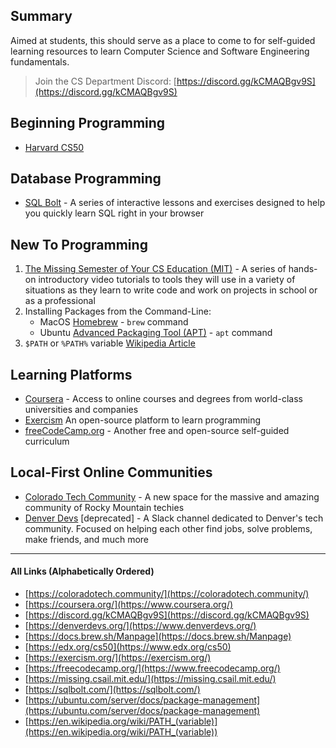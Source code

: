 ## Summary

Aimed at students, this should serve as a place to come to for self-guided learning resources to learn Computer Science and Software Engineering fundamentals.

> Join the CS Department Discord: [https://discord.gg/kCMAQBgv9S](https://discord.gg/kCMAQBgv9S)

## Beginning Programming

- [Harvard CS50](https://www.edx.org/cs50)
 
## Database Programming

- [SQL Bolt](https://sqlbolt.com/) - A series of interactive lessons and exercises designed to help you quickly learn SQL right in your browser

## New To Programming

1. [The Missing Semester of Your CS Education (MIT)](https://missing.csail.mit.edu/) - A series of hands-on introductory video tutorials to tools they will use in a variety of situations as they learn to write code and work on projects in school or as a professional
2. Installing Packages from the Command-Line:
    - MacOS [Homebrew](https://docs.brew.sh/Manpage) - `brew` command
    - Ubuntu [Advanced Packaging Tool (APT)](https://ubuntu.com/server/docs/package-management) - `apt` command
3. `$PATH` or `%PATH%` variable [Wikipedia Article](https://en.wikipedia.org/wiki/PATH_(variable))

## Learning Platforms

- [Coursera](https://www.coursera.org/) - Access to online courses and degrees from world-class universities and companies
- [Exercism](https://exercism.org/) An open-source platform to learn programming
- [freeCodeCamp.org](https://www.freecodecamp.org/) - Another free and open-source self-guided curriculum 

## Local-First Online Communities

- [Colorado Tech Community](https://coloradotech.community/) - A new space for the massive and amazing community of Rocky Mountain techies
- [Denver Devs](https://www.denverdevs.org/) [deprecated] - A Slack channel dedicated to Denver's tech community. Focused on helping each other find jobs, solve problems, make friends, and much more

---

#### All Links (Alphabetically Ordered)

- [https://coloradotech.community/](https://coloradotech.community/)
- [https://coursera.org/](https://www.coursera.org/)
- [https://discord.gg/kCMAQBgv9S](https://discord.gg/kCMAQBgv9S)
- [https://denverdevs.org/](https://www.denverdevs.org/)
- [https://docs.brew.sh/Manpage](https://docs.brew.sh/Manpage)
- [https://edx.org/cs50](https://www.edx.org/cs50)
- [https://exercism.org/](https://exercism.org/)
- [https://freecodecamp.org/](https://www.freecodecamp.org/)
- [https://missing.csail.mit.edu/](https://missing.csail.mit.edu/)
- [https://sqlbolt.com/](https://sqlbolt.com/)
- [https://ubuntu.com/server/docs/package-management](https://ubuntu.com/server/docs/package-management)
- [https://en.wikipedia.org/wiki/PATH_(variable)](https://en.wikipedia.org/wiki/PATH_(variable))
